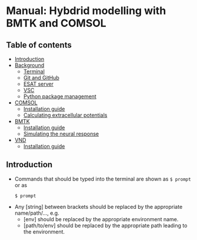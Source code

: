 # Manual: Hybdrid modelling with BMTK and COMSOL 

## Table of contents

<!---
TODO:
- github
- vsc
- nomachine
- jobs op vsc
-->

- [Introduction](#introduction)
- [Background](./background/)
  - [Terminal](./background/terminal.md)
  - [Git and GitHub](./background/git.md)
  - [ESAT server](./background/esat.md)
  - [VSC](./background/vsc.md)
  - [Python package management](./background/packages.md)
- [COMSOL](./comsol/README.md)
  - [Installation guide](./comsol/installation.md)
  - [Calculating extracellular potentials](./comsol/solution.md)
- [BMTK](./bmtk/README.md)
  - [Installation guide](./bmtk/installation.md)
  - [Simulating the neural response](./bmtk/simulation.md)
- [VND](./vnd/README.MD)
  - [Installation guide](./vnd/installation.md)


## Introduction
- Commands that should be typed into the terminal are shown as ``` $ prompt ``` or as
  ```
  $ prompt
  ```
- Any [string] between brackets should be replaced by the appropriate name/path/..., e.g.
  - [env] should be replaced by the appropriate environment name.
  - [path/to/env] should be replaced by the appropriate path leading to the environment.
